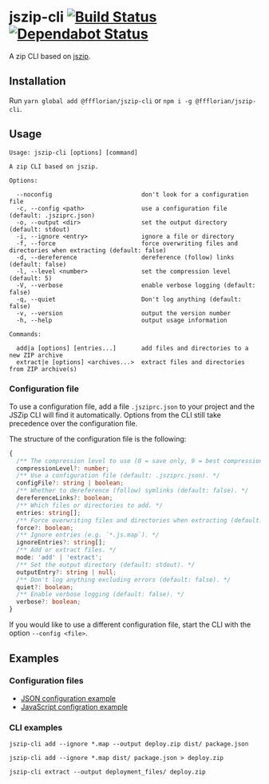 # jszip-cli [![Build Status](https://api.travis-ci.org/ffflorian/jszip-cli.svg?branch=master)](https://travis-ci.org/ffflorian/jszip-cli/) [![Dependabot Status](https://api.dependabot.com/badges/status?host=github&repo=ffflorian/jszip-cli)](https://dependabot.com)

A zip CLI based on [jszip](https://www.npmjs.com/package/jszip).

## Installation

Run `yarn global add @ffflorian/jszip-cli` or `npm i -g @ffflorian/jszip-cli`.

## Usage

```
Usage: jszip-cli [options] [command]

A zip CLI based on jszip.

Options:

  --noconfig                         don't look for a configuration file
  -c, --config <path>                use a configuration file (default: .jsziprc.json)
  -o, --output <dir>                 set the output directory (default: stdout)
  -i, --ignore <entry>               ignore a file or directory
  -f, --force                        force overwriting files and directories when extracting (default: false)
  -d, --dereference                  dereference (follow) links (default: false)
  -l, --level <number>               set the compression level (default: 5)
  -V, --verbose                      enable verbose logging (default: false)
  -q, --quiet                        Don't log anything (default: false)
  -v, --version                      output the version number
  -h, --help                         output usage information

Commands:

  add|a [options] [entries...]       add files and directories to a new ZIP archive
  extract|e [options] <archives...>  extract files and directories from ZIP archive(s)
```

### Configuration file
To use a configuration file, add a file `.jsziprc.json` to your project and the JSZip CLI will find it automatically.
Options from the CLI still take precedence over the configuration file.

The structure of the configuration file is the following:

```ts
{
  /** The compression level to use (0 = save only, 9 = best compression) (default: 5). */
  compressionLevel?: number;
  /** Use a configuration file (default: .jsziprc.json). */
  configFile?: string | boolean;
  /** Whether to dereference (follow) symlinks (default: false). */
  dereferenceLinks?: boolean;
  /** Which files or directories to add. */
  entries: string[];
  /** Force overwriting files and directories when extracting (default: false). */
  force?: boolean;
  /** Ignore entries (e.g. `*.js.map`). */
  ignoreEntries?: string[];
  /** Add or extract files. */
  mode: 'add' | 'extract';
  /** Set the output directory (default: stdout). */
  outputEntry?: string | null;
  /** Don't log anything excluding errors (default: false). */
  quiet?: boolean;
  /** Enable verbose logging (default: false). */
  verbose?: boolean;
}
```

If you would like to use a different configuration file, start the CLI with the option `--config <file>`.

## Examples

### Configuration files

* [JSON configuration example](./.jsziprc.example.json)
* [JavaScript configration example](./.jsziprc.example.js)

### CLI examples

```
jszip-cli add --ignore *.map --output deploy.zip dist/ package.json

jszip-cli add --ignore *.map dist/ package.json > deploy.zip

jszip-cli extract --output deployment_files/ deploy.zip
```
